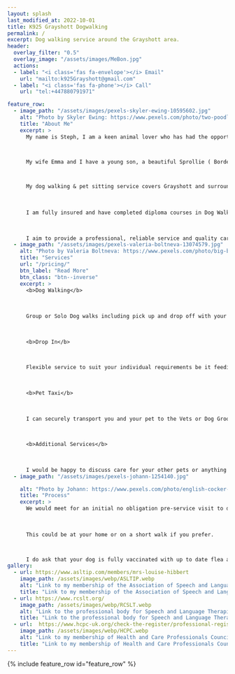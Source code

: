 ```yaml
---
layout: splash
last_modified_at: 2022-10-01
title: K925 Grayshott Dogwalking
permalink: /
excerpt: Dog walking service around the Grayshott area.
header:
  overlay_filter: "0.5"
  overlay_image: "/assets/images/MeBon.jpg"
  actions:
  - label: "<i class='fas fa-envelope'></i> Email"
    url: "mailto:k925Grayshott@gmail.com"
  - label: "<i class='fas fa-phone'></i> Call"
    url: "tel:+447880791971"

feature_row:
  - image_path: "/assets/images/pexels-skyler-ewing-10595602.jpg"
    alt: "Photo by Skyler Ewing: https://www.pexels.com/photo/two-poodles-playing-on-a-snow-covered-field-10595602/"
    title: "About Me"
    excerpt: >
      My name is Steph, I am a keen animal lover who has had the opportunity to follow my dream of working with animals. 



      My wife Emma and I have a young son, a beautiful Sprollie ( Border Collie, Springer Spaniel Cross ) called Bonnie and 2 cats, Pepper and Peach. My family was the driving force behind me leaving my Sales Kitchen Designer job with its long hours & weekends to start K925.



      My dog walking & pet sitting service covers Grayshott and surrounding areas.
  
     
      
      I am fully insured and have completed diploma courses in Dog Walking and Pet Sitting which includes Animal First Aid and also in Canine Communication.

      
      
      I aim to provide a professional, reliable service and quality care for your furry friends.
  - image_path: "/assets/images/pexels-valeria-boltneva-13074579.jpg"
    alt: "Photo by Valeria Boltneva: https://www.pexels.com/photo/big-brown-dog-rolling-in-grass-13074579/"
    title: "Services"
    url: "/pricing/"
    btn_label: "Read More"
    btn_class: "btn--inverse"
    excerpt: >
      <b>Dog Walking</b>
      
      
      
      Group or Solo Dog walks including pick up and drop off with your furry friend having had plenty of fun along the way. They will be provided with water and toweled down before returning.

      
      
      <b>Drop In</b>

      
      
      Flexible service to suit your individual requirements be it feeding your pets to watering the plants.

      
      
      <b>Pet Taxi</b>

      
      
      I can securely transport you and your pet to the Vets or Dog Groomers, and wait to transport you home again.

      
      
      <b>Additional Services</b>

      
      
      I would be happy to discuss care for your other pets or anything you may require additionally whilst on a walk or during a visit.
  - image_path: "/assets/images/pexels-johann-1254140.jpg"

    alt: "Photo by Johann: https://www.pexels.com/photo/english-cocker-spaniel-puppy-sitting-on-ground-beside-grass-1254140/"
    title: "Process"
    excerpt: >
      We would meet for an initial no obligation pre-service visit to discuss you and your dog's individual requirements. 
      
      
      
      This could be at your home or on a short walk if you prefer.



      I do ask that your dog is fully vaccinated with up to date flea and worming.    
gallery:
  - url: https://www.asltip.com/members/mrs-louise-hibbert
    image_path: /assets/images/webp/ASLTIP.webp
    alt: "Link to my membership of the Association of Speech and Language Therapists in Independent Practice"
    title: "Link to my membership of the Association of Speech and Language Therapists in Independent Practice"
  - url: https://www.rcslt.org/
    image_path: /assets/images/webp/RCSLT.webp
    alt: "Link to the professional body for Speech and Language Therapists"
    title: "Link to the professional body for Speech and Language Therapists"
  - url:  https://www.hcpc-uk.org/check-the-register/professional-registration-detail/?query=SL08478&profession=SL
    image_path: /assets/images/webp/HCPC.webp
    alt: "Link to my membership of Health and Care Professionals Council"
    title: "Link to my membership of Health and Care Professionals Council"
---
```



{% include feature_row id="feature_row" %}

<!-- {% include gallery type="center" %} -->
